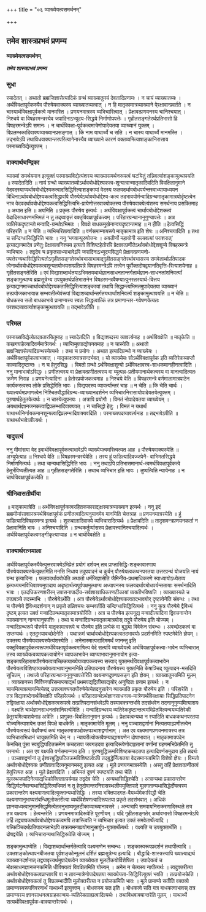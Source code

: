 +++
title = "०६ व्याख्येयत्वसमर्थनम्"

+++


## तमेव शास्त्रप्रभवं प्रणम्य

**व्याख्येयत्वसमर्थनम्**

***तमेव शास्त्रप्रभवं प्रणम्य***

### सुधा

स्यादेतत् । अथातो ब्रह्मजिज्ञासेत्यादिकं ग्रन्थं व्याख्यातुमयं देवतादिप्रणामः । न चायं व्याख्यातव्यः । अर्थविवक्षापूर्वकस्यैव पौरुषेयवाक्यस्य व्याख्यातव्यत्वात् । न हि मातृकामात्रव्याख्याने पे्रक्षावान्प्रवर्तते । न चास्यार्थविवक्षापूर्वकत्वे मानमस्ति । प्रणयनमात्रस्य व्यभिचारित्वात् । प्रेक्षावत्प्रणयनस्य चानिश्चयात् । निश्चये वा विषहरमन्त्रस्येव जपादिनाऽभ्युदय-सिद्धये निर्माणोपपत्तेः । गृहीतसङ्गतेरर्थप्रतिभासो हि विषहरमन्त्रेऽपि समानः । न चार्थविवक्षा-पूर्वकत्वमात्रेणोपादेयतया व्याख्यानं युक्तम् । विप्रलम्भकादिवाक्यव्याख्यानप्रसङ्गात् । किं नाम याथार्थ्ये च सति । न चास्य याथार्थ्ये मानमस्ति । तद्भावेऽपि तथाविधवाक्यान्तरपरित्यागेनास्यैव व्याख्याने कारणं वक्तव्यमित्याशङ्कानिरासाय परमाख्यविद्येत्युक्तम् ।

### वाक्यार्थचन्द्रिका

व्याख्यां समर्थयमान इत्युक्तं परमाख्यविद्येत्यंशस्य व्याख्यासमर्थनरूपत्वं घटयितुं तन्निवर्त्याशङ्कामुत्थापयति ॥ स्यादेतदिति ॥ नायं ग्रन्थो व्याख्यातव्योऽर्थावबोधोद्देश्यकत्व-शून्यत्वान्मातृकादिवदिति विवक्षितानुमाने वेदवदस्याप्यर्थावबोधोद्देश्यकत्वादसिद्धिरित्याशङ्कायां वेदस्य फलवदर्थावबोधपर्यन्तस्वाध्यायाध्ययन विधिनाऽर्थावबोधोद्देश्यकत्वसिद्धावपि पौरुपेयेऽर्थावबोधोद्देश्य-कत्व तदभावयोर्मन्वादिग्रन्थमातृकामात्रयोर्दृष्टत्वेन नात्र वेदवदर्थावबोधोद्देश्यकत्वसिद्धिरित्यभि-प्रायेणोत्तरवाक्योक्तस्य पौरुषेयवाक्येत्यंशस्य समर्थनाय प्रसक्तिमाह ॥ अथात इति ॥ अयमिति ॥ प्रकृतः पौरुषेय इत्यर्थः । अर्थविवक्षापूर्वकत्वं चार्थावबोधोद्देशकत्वं वेदादिसाधारणमभिमतं न तु तद्य्वावृत्तं वक्तृविवक्षापूर्वकत्वम् । परिहारग्रन्थानानुगुण्यापत्तेः । अत्र व्यतिरेकदृष्टान्तो मन्वादि-ग्रन्थोऽभिमतः । विपक्षे बाधकमुखेनान्वयदृष्टान्तमाह ॥ न हीति ॥ हेत्वसिद्धिं परिहरति ॥ न चेति ॥ व्यभिचरितत्वादिति ॥ वर्णसमाम्नायरूपे मातृकामात्र इति शेषः ॥ अनिश्चयादिति ॥ तथा च सन्दिग्धासिद्धिरिति भावः । ननु ‘भगवान्पुरुषोत्तमः । अवतीर्णो महायोगी सत्यवत्यां पराशरात्’ इत्याद्यागमादेव प्रणेतुः प्रेक्षावत्वनिश्चय इत्यतो विशिष्टहेतोरपि प्रेक्षावत्प्रणीतेऽर्थावबोधोद्देशशून्ये विषहरमन्त्रे व्यभिचारः । तद्वदेव च प्रकृतसाध्याभावेऽपि जपादिनाऽभ्युदयसिद्धये प्रेक्षावत्प्रणयनो-पपत्तेरन्यथासिद्धिरित्यतोऽगृहीतसङ्गतेरर्थावभासाभावाद्गृहीतसङ्गतेरर्थावभासस्य समवेतार्थाप्रतिपादक त्वेनार्थावबोधोद्देश्यकत्वशून्यतयोभयसम्प्रतिपन्ने विषहरमन्त्रेऽपि तत्त्वेन पूर्वोक्तदोषद्वयानतिवृत्ति-रित्याशयेनाह ॥ गृहीतसङ्गतेरिति ॥ एवं विद्याशब्दार्थतयाऽभिमतयथार्थज्ञानसाधनतान्तर्गतार्थज्ञान-साधनतांशनिवर्त्यां शङ्कामुत्थाप्य ब्रह्मसूत्रेभ्य उपयुक्तर्थप्रतिभासनेन विषहरमन्त्रवैषम्यात्पुनस्तस्यार्थ-वित्तय इत्याद्यागमाच्चार्थावबोघोद्देश्यकतासिद्धिरित्याशङ्कायां तथापि सिद्धान्त्यभिमतमुपादेयतया व्याख्यानं तत्प्रयोजकाभावान्न सम्भवतीत्येवंरूपां विद्याशब्दार्थान्तर्गतयथार्थांशनिवर्त्यं शङ्कामुत्थापयति ॥ न चेति ॥ बोधकस्य सतो बाधकाभावे प्रामाण्यस्य स्वतः सिद्धत्वात्किं तत्र प्रमाणान्तर-गवेषणयेत्यतः परशब्दव्यावर्त्याशङ्कामुत्थापयति ॥ तद्भावेऽपीति ॥

### परिमल

परमाख्यविद्येत्येतदवतारयितुमाह ॥ स्यादेतदिति ॥ विद्याशब्दस्य व्यावर्त्यमाह ॥ अर्थविवक्षेति ॥ मातृकेति ॥ कखगघङेत्यादिवर्णमात्रेत्यर्थः । व्याप्तिमुपपाद्योपनयमाह ॥ न चास्येति ॥ अथातो ब्रह्मजिज्ञासेत्यादिग्रन्थस्येत्यर्थः । तथा च प्रयोगः । अथात इत्यादिग्रन्थो न व्याख्येयः । अर्थविवक्षापूर्वकत्वाभावात् । मातृकाक्षरमात्रसन्दर्भवत् । यो व्याख्येयः सोऽर्थविवक्षापूर्वक इति व्यतिरेकव्याप्तौ काव्यादिदृष्टान्तः । न च हेतुरसिद्धः । विमतो ग्रन्थो ऽर्थविवक्षाशून्यो ऽर्थविवक्षावत्त्व-साधकमानहीनत्वादिति । ननु मानाभावोऽसिद्धः । प्रणीतत्वस्य वा प्रेक्षावत्प्रणीतत्वस्य वा व्युत्पन्न-प्रतीयमानार्थकत्वस्य वा मानत्वादित्यतः क्रमेण निराह ॥ प्रणयनेत्यादिना ॥ हेतोरप्रयोजकत्वमाह ॥ निश्चये वेति ॥ विषहरमन्त्रे वर्णमालामात्रपाठेन कार्यकरत्वस्य लोके प्रसिद्धेरिति भावः । विद्यपदस्य व्यावर्त्यान्तरं चाह ॥ न चेति ॥ किं चेति चार्थः । ख्यात्यर्थमप्रमाणत्वेन निश्चितबौद्धादिग्रन्थ-व्याख्यानदर्शनेन व्यभिचारनिरासायोपादेयतयेत्युक्तम् । पुरुषार्थहेतुतयेत्यर्थः । न चास्येत्युपनयः । अत्रापि प्रयोगौ । विमतं नोपादेयतया व्याख्येयम् । अयथार्थज्ञानजनकत्वाद्विप्रलम्भादिवाक्यवत् । न चासिद्धो हेतुः । विमतं न यथार्थं याथार्थ्यनिर्णायकमानशून्यत्वाद्विप्रलम्भादिवाक्यवदिति । परमाख्यपदव्यावर्त्यमाह ॥ तद्भावेऽपीति ॥ याथार्थ्यभावेऽपीत्यर्थः ।

### यादुपत्यं

ननु मीमांसया वेद इवार्थविवक्षापूर्वकत्वाभावेऽपि व्याख्येयत्वमस्त्वित्यत आह ॥ पौरुषेयवाक्यस्येति ॥ अभ्युपेत्याह ॥ निश्चये वेति ॥ विषहरमन्त्रस्येवेति । तस्य हुं फडित्यादिवज्जपेनै- वाभिमतसिद्धये निर्माणमित्यर्थः । तथा चान्यथासिद्धिरिति भावः । ननु तथाऽपि प्रतिभासमानार्थ-त्वमर्थविवक्षापूर्वकत्वे हेतुर्भविष्यतीत्यत आह ॥ गृहीतसङ्गतेरिति । तथाच व्यभिचार इति भावः । तुष्यत्विति न्यायेनाह ॥ न चार्थविवक्षापूर्वकत्वेति ॥

### श्रीनिवासतीर्थीया

॥ मातृकामात्रेति ॥ अर्थविवक्षापूर्वकत्वरहितककाराद्यक्षरमात्रव्याख्यान इत्यर्थः । ननु इदं ब्रह्ममीमांसाशास्त्रमर्थविवक्षापूर्वकं प्रणीतत्वादित्यनुमानमेव मानमिति चेत्तत्राह ॥ प्रणयनमात्रस्येति ॥ हुं फडित्यादिविषहरमन्त्र इत्यर्थः । शुकबालादिवाक्ये व्यभिचारादित्यर्थः ॥ प्रेक्षावदिति ॥ तादृशमन्त्रप्रणयनकर्ता न प्रेक्षावानिति भावः । अनिश्चयादिति । ग्रन्थकर्तुर्व्यासस्य प्रेक्षावत्त्वानिश्चयादित्यर्थः । अर्थविवक्षापूर्वकत्वमङ्गीकृत्याप्याह ॥ न चार्थविवक्षेति ॥

### वाक्यार्थरत्नमाला

अर्थविवक्षापूर्वकस्यैवेत्युत्तरवाक्येऽभिप्रेतं प्रयोगं दर्शयन् तत्र प्राप्तासिद्धि-शङ्कावारणाय पौरुषेयवाक्यस्येत्युक्तमिति मनसि निधाय तदुपपादनं च कुर्वन् पौरुषेयत्वकथनपरतया उत्तरग्रन्थं योजयति नायं ग्रन्थ इत्यादिना । फलवदर्थावबोधेति अथातो धर्मजिज्ञासेति जैमिनीय-प्रथमाधिकरणे स्वाध्यायोऽध्येतव्य इत्यध्ययनविधिवाक्यमुपादाय अदृष्टार्थत्वपूर्वपक्षमुत्थाप्य अध्यापनस्य फलवदर्थावबोधपर्यन्ततायाः समर्थनादिति भावः । एतदधिकरणशरीरम् उपासनापादीय-सर्वशाखाधिकरणटीकायां व्यक्तीभविष्यति । व्याख्यास्यते च तत्प्रपञ्चे तदस्माभिः । पौरुषेयेऽर्थेति । अत्र पौरुषेयेऽर्थावबोधोद्देश्यकत्वतदभावयोर् दृष्टत्वेनेति संबन्धः । तथा च पौरुषेये द्वैविध्यदर्शनान् न प्रकृते तन्निश्चयः सम्भवतीति सन्दिग्धासिद्धिरित्यर्थः । ननु कुत्र पौरुषेये द्वैविध्यं दृष्टम् इत्यत उक्तं मन्वादिग्रन्थमातृकामात्रयोरिति । अत्र च पौरुषेय इत्यनूद्य मन्वादीत्यादिना द्विवचनान्तेन व्याख्यानान् नान्वयानुपपत्तिः । तथा च मन्वादिग्रन्थमातृकामात्रयोस् तद्रूपे पौरुषेय इति योज्यम् । मन्वादिग्रन्थरूपे पौरुषेये मातृकामात्ररूपे च पौरुषेय इति प्रत्येकं वा बुद्ध्या विवेकेन संबन्धः । अवच्छेदकत्वं वा सप्तम्यर्थः । एतदुभयावच्छेदेनेति । यथाक्रमं चार्थावबोधोद्देश्यकत्वतदभावयोः प्रदर्शनमिति स्पष्टमेवेति ज्ञेयम् । उक्तस्य पौरुषेयवाक्यस्येत्यंशस्येति । अनेनास्मात्पदादिममर्थं जानन्तु इति वक्तृविवक्षापूर्वकत्वरूपमर्थविवक्षापूर्वकत्वमाश्रित्य वेदे सत्यपि व्याख्येयत्वे अर्थविवक्षापूर्वकत्वा-भावेन व्यभिचारात् तस्य व्याख्येयत्वव्यापकत्वायोगेन व्यापकाभावेन व्याप्याभावानुमानायोग इत्या-शङ्कापरिहारायपौरुषेयत्वावच्छिन्नव्याख्येयव्यापकत्वस्य सत्त्वाद् युक्तमर्थविवक्षापूर्वकत्वाभावेन पौरुषेयत्वविशिष्टव्याख्येयत्वाभावानुमानमिति प्रतिपादनाय पौरुषेयस्य युक्तमिति केषाञ्चिद् व्युत्पादन-मसदिति सूचितम् । तथात्वे परिहारग्रन्थानानुगुण्यापत्तेरिति वक्ष्यमाणदूषणप्रसङ्ग इति ज्ञेयम् ।
व्याख्यातुमयमिति मूलम् । व्याख्यानस्य निर्विघ्नपरिसमाप्त्याद्यर्थं प्रथमपद्यद्वितीयपद्ययोर् अनुष्ठितः प्रणाम इत्यर्थः । न चायमित्यत्रत्यायमित्येतद् उत्तरवाक्यगतपौरुषेयेत्येतदनुसारेण व्याख्याति प्रकृतः पौरुषेय इति । परिहारेति । तत्र विद्याशब्देनार्थविवक्षेति परिहारेत्यर्थः । परिहारग्रन्थेऽर्थज्ञानसाधनत्व-मात्रेणार्थविवक्षायाः सिद्धिप्रतिपादनेन तद्विवक्षाया अर्थावबोधोद्देशकत्वरूपत्वे तत्प्रतिपदानसंभवेऽपि तस्यावक्त्रन्तर्भावे तदसंभवेन तदनानुगुण्यमित्याशयः । वक्ष्यति चार्थज्ञानसाधनतांशनिवर्त्यमिति । मन्वादिग्रन्थस्य व्यतिरेकदृष्टान्तत्वमभिप्रेतमित्यन्वयव्यतिरेकी हेतुरयमित्याशयेनाह
अत्रेति । प्रागुक्त-विवक्षितानुमान इत्यर्थः । प्रेक्षावत्वन्यथा न स्यादिति बाधककथनपरतया योज्यमित्याशयेन उक्तं विपक्षे बाधकेति । मातृकामात्रेति मूलम् । ननु पञ्चाशद्वर्णानां नित्यतयाऽप्रणीतत्वेन पौरुषेयत्वरूपं वेदवैषम्यं कथं मातृकामात्रपदोक्तपञ्चाशद्वर्णानाम् । अत एव वक्ष्यमाणप्रणयनमात्रस्य तत्र व्यभिचाराभिधानं चायुक्तमिति चेन् न । न्यायरीत्योक्तवैषम्याद्याश्रयणेन दोषाभावात् । मातृकामात्रपदेन केनचित् पुंसा स्वबुद्धिघटितक्रमेण कचटतपा जबगडदबा इत्यादिरूपेणोदाहृतानां वर्णानां ग्रहणमभिप्रेतमिति तु परमार्थः । अत एव वक्ष्यति वर्णसमाम्नाय इति । पुरुषबुद्धिक्रमविशिष्टकचटतपा इत्यादिवर्णसमुदाय इति तदर्थः । पञ्चाशद्वर्णानां तु ईश्वरबुद्धिघटितक्रमविशिष्टत्वेऽपि तद्बुद्धेर्नित्यतया वेदसमानत्वमिति विशेषो ज्ञेयः । विमतो अर्थावबोधोद्देश्यकः प्रणीतत्वादित्यनुमानमस्तु इत्यत आह । मूले प्रणयनमात्रस्येति । अस्तु तर्हि प्रेक्षावत्प्रणीतत्वं हेतुरित्यत आह । मूले प्रेक्षावदिति । अभिमतं दूषणं स्पष्टयति तथा चेति । मूलस्थजपादिनेत्याद्यधिकोक्तितात्पर्यमाह तद्वदेव चेति । अन्यथासिद्धिश्चेति । अत्रान्यथा प्रकारान्तरेण सिद्धिर्घटनैवान्यथासिद्धिरित्यभिमतं न तु हेतुदोषान्तरनिरासस्थलीययुक्तिपादे मूलगतान्यथासिद्धेर्दोषत्वस्य प्रकारान्तरेण वक्ष्यमाणत्वादित्युक्तान्यथासिद्धिः । तस्या भक्तिपादगत-वैयर्थ्यमेकासिद्धौ चेति वक्ष्यमाणानुभाष्यसंबन्धिमूलोक्तरीत्या व्यर्थविशेषणत्वादिरूपतया प्रकृते तदसंभवात् । अधिकं ज्ञानबाध्यत्वानुमानसिद्धमित्येतदनुभाष्यमूलटीकाव्याख्यानावसरे । अन्यत्रापि समवायनिराकरणादिस्थले तत्र तत्र वक्ष्यामः । हेत्वन्तरेति । प्रणयनमात्रादिरूपेति पूरणीयम् । यदि गृहीतसङ्गतेर् अर्थावभासो विषहरमन्त्रेऽपि तर्हि तद्व्यापकार्थावबोधोद्देश्यकत्वमपि तत्रास्त्विति न व्यभिचार इत्यत उक्तं समवेतार्थेत्यादि । यत्किञ्चिदर्थप्रतिपादनलाभेऽपि तत्रत्यमन्त्रप्रयोगानुसार्युप-युक्तार्थेत्यर्थः । वक्ष्यति च उपयुक्तार्थेति । दोषद्वयेति । व्यभिचारान्यथासिद्धिरूपेति योज्यम् ।

शङ्कामुत्थाप्येति । विद्याशब्दार्थान्तर्गतेत्यादि वक्ष्यमाणेन सम्बन्धः । शङ्कास्वरूपप्रदर्शनं तथापीत्यादि । उक्तशङ्कोत्थापनबीजतया पूर्वशङ्कोन्मूलनं दर्शितं ब्रह्मसूत्रेभ्य इत्यादि । बौद्धादि-शास्त्रस्यापि ख्यात्याद्यर्थ व्याख्यानदर्शनात् तद्व्यावृत्त्यर्थमुपादेयत्वेन व्याख्येयता मूलटीकयोर्विशेषिता । उपादेयत्वं च मोक्षसाधनज्ञानजनकमिति धीविषयत्वं विवक्षितमिति योज्यम् । अनेन न चेत्यस्य नापीत्यर्थः । त्वदुक्तरीत्या अर्थावबोधोद्देश्यकत्वप्राप्तावपि वा न तावन्मात्रेणोपादेयतया व्याख्येयता-सिद्धिरित्युक्तं भवति । तत्प्रयोजकेति । अर्थावबोधोद्देश्यकत्वं तु विप्रलम्भादीति मूलोक्तरीत्या न प्रयोजकमिति भावः । मूले प्रामाण्ये सतीति वक्तव्ये प्रामाण्यस्वरूपविवरणार्थं याथार्थ्ये इत्युक्तम् । बोधकस्य सत इति । बोधकत्वे सति यत्र बाधकत्वाभावस् तत्र प्रामाण्यस्य ज्ञानसाधनत्वग्राहकान्वय-व्यतिरेकग्राह्यत्वादित्यर्थः । तथाविधवाक्यान्तरेति मूलम् । याथार्थ्ये सत्यर्थविवक्षापूर्वक-वाक्यान्तरेत्यर्थः ।


